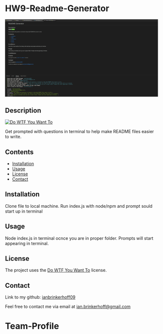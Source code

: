 # HW9-Readme-Generator

![Screenshot of Console](./assets/hw9-screenshot.png)

## Description
[![Do WTF You Want To](https://img.shields.io/badge/License-WTFPL-brightgreen.svg)](http://www.wtfpl.net/)

Get prompted with questions in terminal to help make README files easier to write.
## Contents
- [Installation](#installation)
- [Usage](#usage)
- [License](#license)
- [Contact](#contact)
## Installation
Clone file to local machine. Run index.js with node/npm and prompt sould start up in terminal
## Usage
Node index.js in terminal ocnce you are in proper folder. Prompts will start appearing in terminal. 
## License
The project uses the [Do WTF You Want To](http://www.wtfpl.net/) license.
## Contact
Link to my github: [ianbrinkerhoff09](https://github.com/ianbrinkerhoff09)

Feel free to contact me via email at [ian.brinkerhoff@gmail.com](mailto:ian.brinkerhoff@gmail.com)
# Team-Profile
